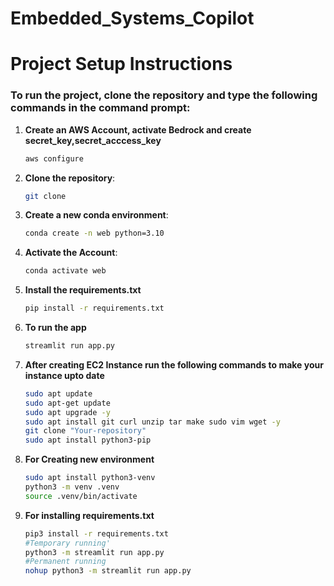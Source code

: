 # Embedded_Systems_Copilot

# Project Setup Instructions

### To run the project, clone the repository and type the following commands in the command prompt:

1. **Create an AWS Account, activate Bedrock and create secret_key,secret_acccess_key**
   ```bash
   aws configure 
2. **Clone the repository**:
   ```bash
   git clone 
3. **Create a new conda environment**:
   ```bash
   conda create -n web python=3.10
4. **Activate the Account**:
   ```bash
   conda activate web
5. **Install the requirements.txt**
   ```bash
   pip install -r requirements.txt
6. **To run the app**
   ```bash
   streamlit run app.py
7. **After creating EC2 Instance run the following commands to make your instance upto date**
   ```bash
   sudo apt update
   sudo apt-get update
   sudo apt upgrade -y
   sudo apt install git curl unzip tar make sudo vim wget -y
   git clone "Your-repository"
   sudo apt install python3-pip
8. **For Creating new environment**
   ```bash
   sudo apt install python3-venv
   python3 -m venv .venv
   source .venv/bin/activate
9. **For installing requirements.txt**
   ```bash
   pip3 install -r requirements.txt
   #Temporary running'
   python3 -m streamlit run app.py
   #Permanent running
   nohup python3 -m streamlit run app.py
